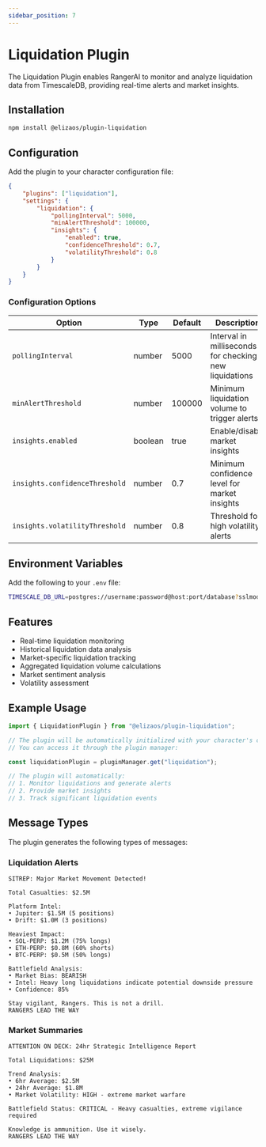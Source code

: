 ```yaml
---
sidebar_position: 7
---
```


# Liquidation Plugin

The Liquidation Plugin enables RangerAI to monitor and analyze liquidation data from TimescaleDB, providing real-time alerts and market insights.

## Installation

```bash
npm install @elizaos/plugin-liquidation
```

## Configuration

Add the plugin to your character configuration file:

```json
{
    "plugins": ["liquidation"],
    "settings": {
        "liquidation": {
            "pollingInterval": 5000,
            "minAlertThreshold": 100000,
            "insights": {
                "enabled": true,
                "confidenceThreshold": 0.7,
                "volatilityThreshold": 0.8
            }
        }
    }
}
```

### Configuration Options

| Option                         | Type    | Default | Description                                            |
| ------------------------------ | ------- | ------- | ------------------------------------------------------ |
| `pollingInterval`              | number  | 5000    | Interval in milliseconds for checking new liquidations |
| `minAlertThreshold`            | number  | 100000  | Minimum liquidation volume to trigger alerts           |
| `insights.enabled`             | boolean | true    | Enable/disable market insights                         |
| `insights.confidenceThreshold` | number  | 0.7     | Minimum confidence level for market insights           |
| `insights.volatilityThreshold` | number  | 0.8     | Threshold for high volatility alerts                   |

## Environment Variables

Add the following to your `.env` file:

```bash
TIMESCALE_DB_URL=postgres://username:password@host:port/database?sslmode=require
```

## Features

-   Real-time liquidation monitoring
-   Historical liquidation data analysis
-   Market-specific liquidation tracking
-   Aggregated liquidation volume calculations
-   Market sentiment analysis
-   Volatility assessment

## Example Usage

```typescript
import { LiquidationPlugin } from "@elizaos/plugin-liquidation";

// The plugin will be automatically initialized with your character's configuration
// You can access it through the plugin manager:

const liquidationPlugin = pluginManager.get("liquidation");

// The plugin will automatically:
// 1. Monitor liquidations and generate alerts
// 2. Provide market insights
// 3. Track significant liquidation events
```

## Message Types

The plugin generates the following types of messages:

### Liquidation Alerts

```
SITREP: Major Market Movement Detected!

Total Casualties: $2.5M

Platform Intel:
• Jupiter: $1.5M (5 positions)
• Drift: $1.0M (3 positions)

Heaviest Impact:
• SOL-PERP: $1.2M (75% longs)
• ETH-PERP: $0.8M (60% shorts)
• BTC-PERP: $0.5M (50% longs)

Battlefield Analysis:
• Market Bias: BEARISH
• Intel: Heavy long liquidations indicate potential downside pressure
• Confidence: 85%

Stay vigilant, Rangers. This is not a drill.
RANGERS LEAD THE WAY
```

### Market Summaries

```
ATTENTION ON DECK: 24hr Strategic Intelligence Report

Total Liquidations: $25M

Trend Analysis:
• 6hr Average: $2.5M
• 24hr Average: $1.8M
• Market Volatility: HIGH - extreme market warfare

Battlefield Status: CRITICAL - Heavy casualties, extreme vigilance required

Knowledge is ammunition. Use it wisely.
RANGERS LEAD THE WAY
```
